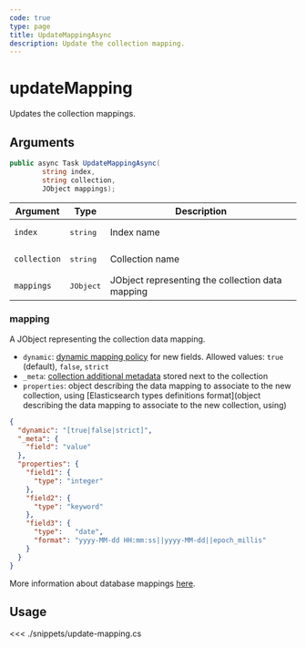 ```yaml
---
code: true
type: page
title: UpdateMappingAsync
description: Update the collection mapping.
---
```


# updateMapping

Updates the collection mappings.

## Arguments

```csharp
public async Task UpdateMappingAsync(
        string index,
        string collection,
        JObject mappings);
```

| Argument     | Type               | Description                                      |
|--------------|--------------------|--------------------------------------------------|
| `index`      | <pre>string</pre>  | Index name                                       |
| `collection` | <pre>string</pre>  | Collection name                                  |
| `mappings`   | <pre>JObject</pre> | JObject representing the collection data mapping |

### mapping

A JObject representing the collection data mapping.

- `dynamic`: [dynamic mapping policy](/core/2/guides/main-concepts/data-storage#mappings-dynamic-policy) for new fields. Allowed values: `true` (default), `false`, `strict`
- `_meta`: [collection additional metadata](core/2/guides/main-concepts/data-storage#kuzzle-metadata) stored next to the collection
- `properties`: object describing the data mapping to associate to the new collection, using [Elasticsearch types definitions format](object describing the data mapping to associate to the new collection, using)

```json
{
  "dynamic": "[true|false|strict]",
  "_meta": {
    "field": "value"
  },
  "properties": {
    "field1": {
      "type": "integer"
    },
    "field2": {
      "type": "keyword"
    },
    "field3": {
      "type":   "date",
      "format": "yyyy-MM-dd HH:mm:ss||yyyy-MM-dd||epoch_millis"
    }
  }
}
```

More information about database mappings [here](/core/2/guides/main-concepts/data-storage).

## Usage

<<< ./snippets/update-mapping.cs
